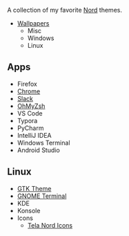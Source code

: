 A collection of my favorite [Nord](https://www.nordtheme.com/) themes.

- [Wallpapers](/wallpaper)
  - Misc
  - Windows
  - Linux

## Apps
- Firefox
- [Chrome](https://chrome.google.com/webstore/detail/google-chrome-nord-theme/honjmojpikfebagfakclmgbcchedenbo?hl=en)
- [Slack](https://www.nordtheme.com/docs/ports/slack/installation)
- [OhMyZsh](https://github.com/fxbrit/nord-extended)
- VS Code
- Typora
- PyCharm
- IntelliJ IDEA
- Windows Terminal
- Android Studio
  
## Linux
- [GTK Theme](https://www.gnome-look.org/p/1267246/)
- [GNOME Terminal](https://github.com/nordtheme/gnome-terminal)
- KDE
- Konsole
- Icons
  - [Tela Nord Icons](https://www.gnome-look.org/p/1279924/)
